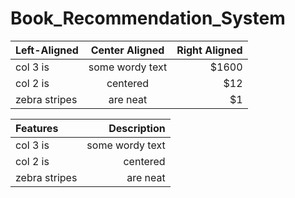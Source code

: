 # Book_Recommendation_System

| Left-Aligned  | Center Aligned  | Right Aligned |
| :------------ |:---------------:| -----:|
| col 3 is      | some wordy text | $1600 |
| col 2 is      | centered        |   $12 |
| zebra stripes | are neat        |    $1 |




| Features | Description | 
| :------------         |---------------:| 
| col 3 is             |  some wordy text | 
| col 2 is             | centered        |  
| zebra stripes  | are neat        |
